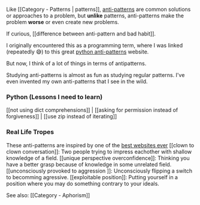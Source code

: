 Like [[Category - Patterns | patterns]], [anti-patterns](https://en.wikipedia.org/wiki/Anti-pattern) are common solutions or approaches to a problem, but **unlike**  patterns, anti-patterns make the problem **worse** or even create new problems. 

If curious, [[difference between anti-pattern and bad habit]].

I originally encountered this as a programming term, where I was linked (repeatedly 😅) to this great [python anti-patterns](https://docs.quantifiedcode.com/python-anti-patterns/) website.

But now, I think of a lot of things in terms of antipatterns.

Studying anti-patterns is almost as fun as studying regular patterns. I've even invented my own anti-patterns that I see in the wild.

### Python (Lessons I need to learn)
[[not using dict comprehensions]] | [[asking for permission instead of forgiveness]] | [[use zip instead of iterating]]

### Real Life Tropes
These anti-patterns are inspired by one of the [best websites ever](https://tvtropes.org)
[[clown to clown conversation]]: Two people trying to impress eachother with shallow knowledge of a field.
[[unique perspective overconfidence]]: Thinking you have a better grasp because of knowledge in some unrelated field.
[[unconsciously provoked to aggression ]]: Unconsciously flipping a switch to becomming agressive.
[[exploitable position]]: Putting yourself in a position where you may do something contrary to your ideals.

See also: [[Category - Aphorism]]